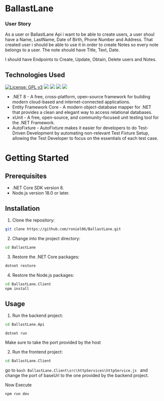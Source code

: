# BallastLane

### User Story
As a user or BallastLane Api i want to be able to create users, a user shoul have a Name, LastName, Date of Birth,
Phone Number and Address. That created user i should be able to use it in order to create Notes so every note belongs to a user.
The note should have Title, Text, Date.

I should have Endpoints to Create, Update, Obtain, Delete users and Notes.

## Technologies Used
[![License: GPL v3](https://img.shields.io/badge/License-GPLv3-blue.svg)](https://www.gnu.org/licenses/gpl-3.0) ![](https://img.shields.io/badge/.NET_Core-blue?logo=.net) ![](https://img.shields.io/badge/Entity_Framework_Core-purple?logo=.net) ![](https://img.shields.io/badge/xUnit-orange?logo=xunit) ![](https://img.shields.io/badge/Vue.js-darkgreen?logo=vue.js)
- .NET 8 - A free, cross-platform, open-source framework for building modern cloud-based and internet-connected applications.
- Entity Framework Core - A modern object-database mapper for .NET that provides a clean and elegant way to access relational databases.
- xUnit - A free, open-source, and community-focused unit testing tool for the .NET Framework.
- AutoFixture - AutoFixture makes it easier for developers to do Test-Driven Development by automating non-relevant Test Fixture Setup, allowing the Test Developer to focus on the essentials of each test case.

# Getting Started

## Prerequisites
- .NET Core SDK version 8.
- Node.js version 18.0 or later.

## Installation

1. Clone the repository:
```bash
git clone https://github.com/roniel06/BallastLane.git
```

2. Change into the project directory:
```bash
cd BallastLane
```

3. Restore the .NET Core packages:
```bash
dotnet restore
```

4. Restore the Node.js packages:
```bash
cd BallastLane.Client
npm install
```

## Usage

1. Run the backend project:
```bash
cd BallastLane.Api
```

```
dotnet run
```

Make sure to take the port provided by the host

2. Run the frontend project:
```bash
cd BallastLane.Client
```

go to ```bash BallastLane.Client\src\httpServices\httpService.js ```
and change the port of baseUrl to the one provided by the backend project.

Now Execute
```
npm run dev
```
